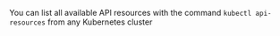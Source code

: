 You can list all available API resources with the command `kubectl api-resources` from any Kubernetes cluster